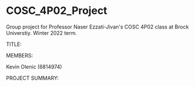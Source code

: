 # COSC_4P02_Project
Group project for Professor Naser Ezzati-Jivan's COSC 4P02 class at Brock Universtiy. Winter 2022 term.

TITLE:

MEMBERS:

Kevin Olenic (6814974)

PROJECT SUMMARY:
